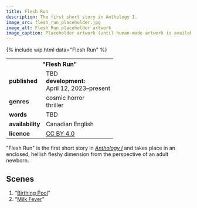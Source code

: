 ```yaml
---
title: Flesh Run
description: The first short story in Anthology I.
image_src: flesh_run_placeholder.jpg
image_alt: Flesh Run placeholder artwork
image_caption: Placeholder artwork (until human-made artwork is available) generated by Schizoid Nightmares on April 14, 2023, using <a href='https://creator.nightcafe.studio/creation/XDlpLMvyjx5a1IoOCV5B' target='_blank'>NightCafe</a> (Stable Diffusion v1.5), licensed under <a href='https://creativecommons.org/publicdomain/zero/1.0/' target='_blank'>CC0 1.0</a>.
---
```


{% include wip.html data="Flesh Run" %}

<div class="table right fixed" markdown=0>
    <table class="small blc infobox">
        <tr><th colspan=2>"Flesh Run"</th></tr>
        <tr><td><b>published</b></td><td>TBD<br><b>development:</b><br>April 12, 2023–present</td></tr>
        <tr><td><b>genres</b></td><td>cosmic horror<br>thriller</td></tr>
        <tr><td><b>words</b></td><td>TBD</td></tr>
        <tr><td><b>availability</b></td><td>Canadian English</td></tr>
        <tr><td><b>licence</b></td><td><a href="https://creativecommons.org/licenses/by/4.0/" target="_blank">CC BY 4.0</a></td></tr>
    </table>
</div>

"Flesh Run" is the first short story in *[Anthology I](/anthology-i/)* and takes place in an enclosed, hellish fleshy dimension from the perspective of an adult newborn.

## Scenes
1. “[Birthing Pool](/anthology-i/flesh-run/birthing-pool/)”
1. “[Milk Fever](/anthology-i/flesh-run/milk-fever/)”